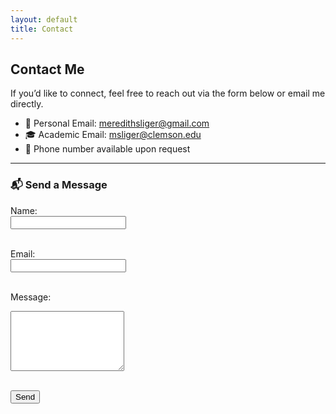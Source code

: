 ```yaml
---
layout: default
title: Contact
---
```


## Contact Me

If you’d like to connect, feel free to reach out via the form below or email me directly.

- 📧 Personal Email: [meredithsliger@gmail.com](mailto:meredithsliger@gmail.com)  
- 🎓 Academic Email: [msliger@clemson.edu](mailto:msliger@clemson.edu)  
- 📱 Phone number available upon request

---

### 📬 Send a Message

<form action="https://formsubmit.co/meredithsliger@gmail.com" method="POST">
  <label for="name">Name:</label><br>
  <input type="text" id="name" name="name" required><br><br>

  <label for="email">Email:</label><br>
  <input type="email" id="email" name="email" required><br><br>

  <label for="message">Message:</label><br>
  <textarea id="message" name="message" rows="6" required></textarea><br><br>

  <!-- optional honeypot to prevent spam -->
  <input type="text" name="_honey" style="display:none">

  <!-- disable captcha -->
  <input type="hidden" name="_captcha" value="false">

  <!-- redirect after submit -->
  <input type="hidden" name="_next" value="https://meredithsliger.github.io/thank-you.html">

  <button type="submit">Send</button>
</form>
